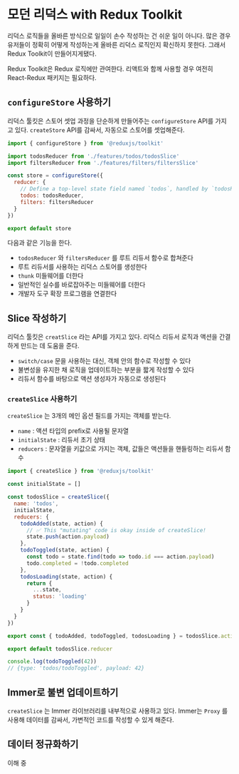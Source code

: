 # 모던 리덕스 with Redux Toolkit

리덕스 로직들을 올바른 방식으로 일일이 손수 작성하는 건 쉬운 일이 아니다. 많은 경우 유저들이 정확히 어떻게 작성하는게 올바른 리덕스 로직인지 확신하지 못한다. 그래서 Redux Toolkit이 만들어지게됐다.

Redux Toolkit은 Redux 로직에만 관여한다. 리액트와 함께 사용할 경우 여전히 React-Redux 패키지는 필요하다.

## `configureStore` 사용하기

리덕스 툴킷은 스토어 셋업 과정을 단순하게 만들어주는 `configureStore` API를 가지고 있다. `createStore` API를 감싸서, 자동으로 스토어를 셋업해준다.

```js
import { configureStore } from '@reduxjs/toolkit'

import todosReducer from './features/todos/todosSlice'
import filtersReducer from './features/filters/filtersSlice'

const store = configureStore({
  reducer: {
    // Define a top-level state field named `todos`, handled by `todosReducer`
    todos: todosReducer,
    filters: filtersReducer
  }
})

export default store
```

다음과 같은 기능을 한다.

- `todosReducer` 와 `filtersReducer` 를 루트 리듀서 함수로 합쳐준다
- 루트 리듀서를 사용하는 리덕스 스토어를 생성한다
- `thunk` 미들웨어를 더한다
- 일반적인 실수를 바로잡아주는 미들웨어를 더한다
- 개발자 도구 확장 프로그램을 연결한다

## Slice 작성하기

리덕스 툴킷은 `creatSlice` 라는 API를 가지고 있다. 리덕스 리듀서 로직과 액션을 간결하게 만드는 데 도움을 준다.

- `switch/case` 문을 사용하는 대신, 객체 안의 함수로 작성할 수 있다
- 불변성을 유지한 채 로직을 업데이트하는 부분을 짧게 작성할 수 있다
- 리듀서 함수를 바탕으로 액션 생성자가 자동으로 생성된다

### `createSlice` 사용하기

`createSlice` 는 3개의 메인 옵션 필드를 가지는 객체를 받는다.

- `name` : 액션 타입의 prefix로 사용될 문자열
- `initialState` : 리듀서 초기 상태
- `reducers` : 문자열을 키값으로 가지는 객체, 값들은 액션들을 핸들링하는 리듀서 함수

```js
import { createSlice } from '@reduxjs/toolkit'

const initialState = []

const todosSlice = createSlice({
  name: 'todos',
  initialState,
  reducers: {
    todoAdded(state, action) {
      // ✅ This "mutating" code is okay inside of createSlice!
      state.push(action.payload)
    },
    todoToggled(state, action) {
      const todo = state.find(todo => todo.id === action.payload)
      todo.completed = !todo.completed
    },
    todosLoading(state, action) {
      return {
        ...state,
        status: 'loading'
      }
    }
  }
})

export const { todoAdded, todoToggled, todosLoading } = todosSlice.actions

export default todosSlice.reducer
```

```js
console.log(todoToggled(42))
// {type: 'todos/todoToggled', payload: 42}
```

## Immer로 불변 업데이트하기

`createSlice` 는 Immer 라이브러리를 내부적으로 사용하고 있다. Immer는 `Proxy` 를 사용해 데이터를 감싸서, 가변적인 코드를 작성할 수 있게 해준다.

## 데이터 정규화하기

이해 중
